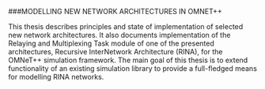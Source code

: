 ###MODELLING NEW NETWORK ARCHITECTURES IN OMNET++


This thesis describes principles and state of implementation of selected new network architectures. It also documents implementation of the Relaying and Multiplexing Task module of one of the presented architectures, Recursive InterNetwork Architecture (RINA), for the OMNeT++ simulation framework. The main goal of this thesis is to extend functionality of an existing simulation library to provide a full-fledged means for modelling RINA networks.

